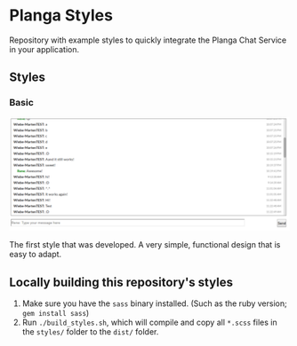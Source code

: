 # Planga Styles

Repository with example styles to quickly integrate the Planga Chat Service in your application.


## Styles

### Basic

![Basic](/thumbs/basic.png)

The first style that was developed. A very simple, functional design that is easy to adapt.


## Locally building this repository's styles

1. Make sure you have the `sass`  binary installed. (Such as the ruby version; `gem install sass`)
2. Run `./build_styles.sh`, which will compile and copy all `*.scss` files in the `styles/` folder to the `dist/` folder.
